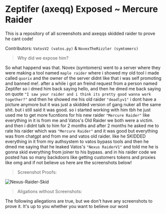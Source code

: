 # Zeptifer (axeqq) Exposed ~ Mercure Raider
This is a repository of all screenshots and axeqqs skidded raider to prove he cant code!

Contributors: `VatosV2 (vatos.py)` & `NovexTheRizzler (symtomers)`

> Why did we expose him?

So what happend was that. Novex (symtomers) went to a server where they were making a tool named `maple raider` where i showed my old tool i made called `quorix` and the owner of the server didnt like that i was self promoting
and banned me!. after a while i got an freind request from a person named Zeptifer so i dmed him back saying hello, and then he dmed me back saying on quote `"I saw your raider and i think its pretty good wanna work together?"` and then he showed me his old raider `"deadlyv1"` i dont have a picture anymore but it was just a skidded version of gang nuker all the same shit. but i still said it was good. so i started working with him tbh he just used me to get more fucntions for his new raider `"Mercure Raider"` like everything in it is from me and Vatos's Old Raider we both were a victim. and then i didnt talk to him for 2 months and after 2 months he asked me to rate his raider which was `"Mercure Raider"` and it was good but everything was from chatgpt and from me and vatos old raider. like he SKIDDED everything in it from my authsystem to vatos bypass tools and then he dmed me saying that he leaked Vatos's `"Nexus RaiderV1"` and told me he is gonna skid everything from joiner to his bypass. and in his raider code we posted has so many backdoors like getting customers tokens and proxies like omg and if not believe us here are the screenshots below!

> Screenshot Proofs:

![Nexus-Raider-Skid](LINK)

> Aligations without Screenshots:

The following allegations are true, but we don't have any screenshots to prove it. It's up to you whether you want to believe our word
